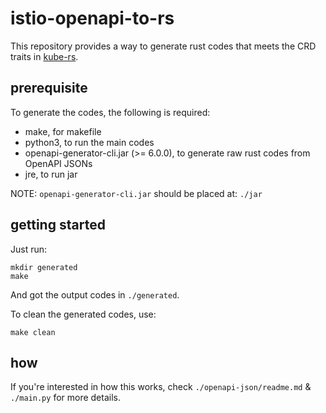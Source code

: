 # istio-openapi-to-rs

This repository provides a way to generate rust codes that meets the CRD traits in [kube-rs](https://github.com/kube-rs/kube-rs). 

## prerequisite

To generate the codes, the following is required:

* make, for makefile
* python3, to run the main codes
* openapi-generator-cli.jar (>= 6.0.0), to generate raw rust codes from OpenAPI JSONs
* jre, to run jar

NOTE: `openapi-generator-cli.jar` should be placed at: `./jar` 

## getting started

Just run:

```shell
mkdir generated
make
```

And got the output codes in `./generated`.

To clean the generated codes, use:

```shell
make clean
```

## how 

If you're interested in how this works, check `./openapi-json/readme.md` & `./main.py` for more details.